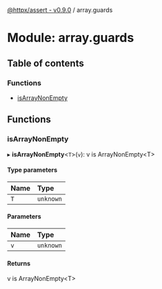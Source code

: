 [@httpx/assert - v0.9.0](../README.md) / array.guards

# Module: array.guards

## Table of contents

### Functions

- [isArrayNonEmpty](array_guards.md#isarraynonempty)

## Functions

### isArrayNonEmpty

▸ **isArrayNonEmpty**\<`T`\>(`v`): v is ArrayNonEmpty\<T\>

#### Type parameters

| Name | Type |
| :------ | :------ |
| `T` | `unknown` |

#### Parameters

| Name | Type |
| :------ | :------ |
| `v` | `unknown` |

#### Returns

v is ArrayNonEmpty\<T\>
